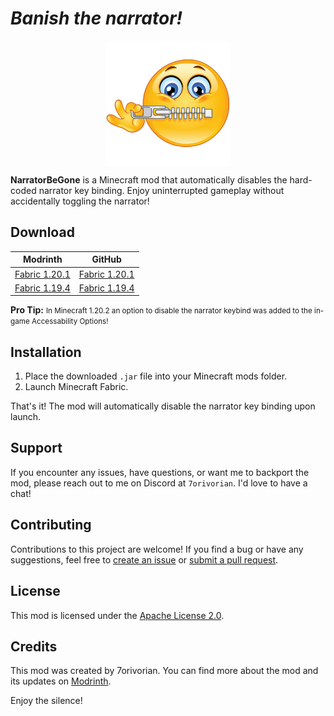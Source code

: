 # *Banish the narrator!*

<div style="display: flex; justify-content: center;">
  <img src="src/main/resources/assets/narratorbegone/icon_transparent.png" alt="Mod Logo" width="200">
</div>

**NarratorBeGone** is a Minecraft mod that automatically disables the hard-coded
narrator key binding. Enjoy
uninterrupted gameplay without accidentally toggling the narrator!

## Download

| Modrinth                                                                      | GitHub                                                                                   |
|-------------------------------------------------------------------------------|------------------------------------------------------------------------------------------|
| [Fabric 1.20.1](https://modrinth.com/mod/narratorbegone/version/1.0.0+1.20.1) | [Fabric 1.20.1](https://github.com/7orivorian/NarratorBeGone/releases/tag/v1.0.0+1.20.1) |
| [Fabric 1.19.4](https://modrinth.com/mod/narratorbegone/version/1.0.0+1.19.4) | [Fabric 1.19.4](https://github.com/7orivorian/NarratorBeGone/releases/tag/v1.0.0+1.19.4) |

**Pro Tip:**
<small>In Minecraft 1.20.2 an option to disable the narrator keybind was added
to the in-game Accessability Options!</small>

## Installation

1. Place the downloaded `.jar` file into your Minecraft mods folder.
2. Launch Minecraft Fabric.

That's it! The mod will automatically disable the narrator key binding upon
launch.

## Support

If you encounter any issues, have questions, or want me to backport the mod,
please reach out to me on Discord at `7orivorian`. I'd love to have a chat!

## Contributing

Contributions to this project are welcome! If you find a bug or have any
suggestions, feel free
to [create an issue](https://github.com/7orivorian/NarratorBeGone/issues)
or [submit a pull request](https://github.com/7orivorian/NarratorBeGone/pulls).

## License

This mod is licensed under the [Apache License 2.0](LICENSE).

## Credits

This mod was created by 7orivorian. You can find more about the mod and its
updates on [Modrinth](https://modrinth.com/mod/narratorbegone).

Enjoy the silence!